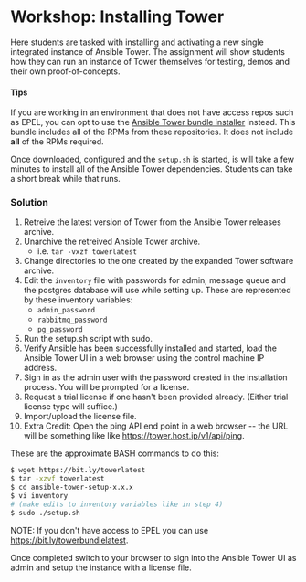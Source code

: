 # Workshop: Installing Tower

Here students are tasked with installing and activating a new single integrated instance of Ansible Tower. The assignment will show students how they can run an instance of Tower themselves for testing, demos and their own proof-of-concepts. 

#### Tips

If you are working in an environment that does not have access repos such as EPEL, you can opt to use the [Ansible Tower bundle installer](http://releases.ansible.com/ansible-tower/setup-bundle/ansible-tower-setup-bundle-latest.el7.tar.gz) instead. This bundle includes all of the RPMs from these repositories. It does not include **all** of the RPMs required.

Once downloaded, configured and the `setup.sh` is started, is will take a few minutes to install all of the Ansible Tower dependencies. Students can take a short break while that runs.

### Solution

1. Retreive the latest version of Tower from the Ansible Tower releases archive.  
2. Unarchive the retreived Ansible Tower archive.
    * i.e. `tar -vxzf towerlatest` 
3. Change directories to the one created by the expanded Tower software archive.
4. Edit the `inventory` file with passwords for admin, message queue and the postgres database will use while setting up. These are represented by these inventory variables:
    * `admin_password` 
    * `rabbitmq_password`
    * `pg_password`
5. Run the setup.sh script with sudo.
6. Verify Ansible has been successfully installed and started, load the Ansible Tower UI in a web browser using the control machine IP address. 
7. Sign in as the admin user with the password created in the installation process. You will be prompted for a license.
8. Request a trial license if one hasn't been provided already. (Either trial license type will suffice.)
9. Import/upload the license file.
10. Extra Credit: Open the ping API end point in a web browser -- the URL will be something like like https://tower.host.ip/v1/api/ping.

These are the approximate BASH commands to do this:

```bash
$ wget https://bit.ly/towerlatest
$ tar -xzvf towerlatest
$ cd ansible-tower-setup-x.x.x
$ vi inventory
# (make edits to inventory variables like in step 4)
$ sudo ./setup.sh
```

NOTE: If you don't have access to EPEL you can use https://bit.ly/towerbundlelatest.

Once completed switch to your browser to sign into the Ansible Tower UI as admin and setup the instance with a license file.
